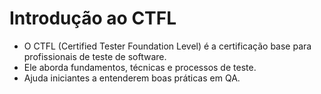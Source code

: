 # Introdução ao CTFL

- O CTFL (Certified Tester Foundation Level) é a certificação base para profissionais de teste de software.
- Ele aborda fundamentos, técnicas e processos de teste.
- Ajuda iniciantes a entenderem boas práticas em QA.
